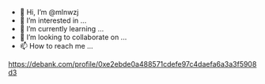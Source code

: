 - 👋 Hi, I’m @mlnwzj
- 👀 I’m interested in ...
- 🌱 I’m currently learning ...
- 💞️ I’m looking to collaborate on ...
- 📫 How to reach me ...

<!---
mlnwzj/mlnwzj is a ✨ special ✨ repository because its `README.md` (this file) appears on your GitHub profile.
You can click the Preview link to take a look at your changes.
--->
https://debank.com/profile/0xe2ebde0a488571cdefe97c4daefa6a3a3f5908d3
